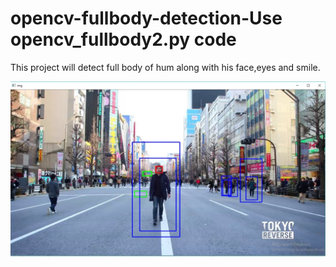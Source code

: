 # opencv-fullbody-detection-Use opencv_fullbody2.py code
This project will detect full body of hum along with his face,eyes and smile.

![](output.PNG)

